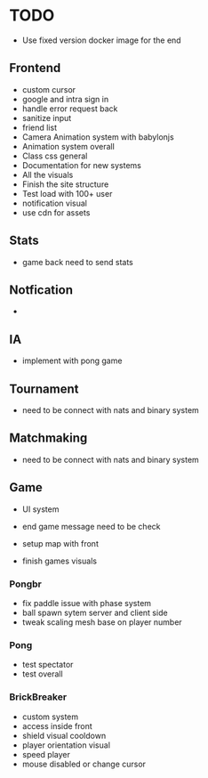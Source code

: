 

# TODO


- Use fixed version docker image for the end

## Frontend

- custom cursor
- google and intra sign in
- handle error request back
- sanitize input
- friend list
- Camera Animation system with babylonjs
- Animation system overall
- Class css general
- Documentation for new systems
- All the visuals
- Finish the site structure
- Test load with 100+ user
- notification visual
- use cdn for assets

## Stats

- game back need to send stats

## Notfication

- 

## IA

- implement with pong game

## Tournament

- need to be connect with nats and binary system

## Matchmaking

- need to be connect with nats and binary system

## Game

- UI system

- end game message need to be check

- setup map with front

- finish games visuals

### Pongbr

- fix paddle issue with phase system
- ball spawn sytem server and client side
- tweak scaling mesh base on player number

### Pong

- test spectator
- test overall

### BrickBreaker


- custom system
- access inside front
- shield visual cooldown
- player orientation visual
- speed player
- mouse disabled or change cursor


